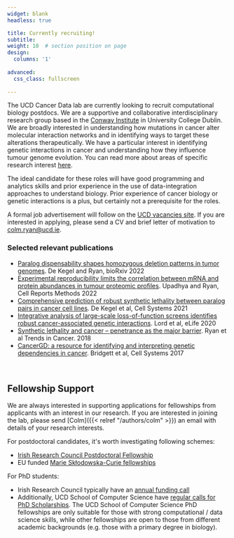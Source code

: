 ```yaml
---
widget: blank
headless: true

title: Currently recruiting!
subtitle:
weight: 10  # section position on page
design:
  columns: '1'
  
advanced:
  css_class: fullscreen
  
---
```


The UCD Cancer Data lab are currently looking to recruit computational biology postdocs. We are a supportive and collaborative interdisciplinary research group based in the [Conway Institute](https://www.ucd.ie/conway/) in University College Dublin. We are broadly interested in understanding how mutations in cancer alter molecular interaction networks and in identifying ways to target these alterations therapeutically. We have a particular interest in identifying genetic interactions in cancer and understanding how they influence tumour genome evolution. You can read more about areas of specific research interest [here](https://cancerdata.ucd.ie/research/). 

The ideal candidate for these roles will have good programming and analytics skills and prior experience in the use of data-integration approaches to understand biology. Prior experience of cancer biology or genetic interactions is a plus, but certainly not a prerequisite for the roles. 

A formal job advertisement will follow on the [UCD vacancies site](https://www.ucd.ie/workatucd/jobs/). If you are interested in applying, please send a CV and brief letter of motivation to colm.ryan@ucd.ie.

### Selected relevant publications
- [Paralog dispensability shapes homozygous deletion patterns in tumor genomes](https://cancerdata.ucd.ie/publication/de-2022-paralog/). De Kegel and Ryan, bioRxiv 2022
- [Experimental reproducibility limits the correlation between mRNA and protein abundances in tumour proteomic profiles](https://cancerdata.ucd.ie/publication/upadhya-2021-experimental/). Upadhya and Ryan, Cell Reports Methods 2022
- [Comprehensive prediction of robust synthetic lethality between paralog pairs in cancer cell lines](https://cancerdata.ucd.ie/publication/de-2021-comprehensive/). De Kegel et al, Cell Systems 2021
- [Integrative analysis of large-scale loss-of-function screens identifies robust cancer-associated genetic interactions](https://cancerdata.ucd.ie/publication/lord-2020-integrative/). Lord et al, eLife 2020
- [Synthetic lethality and cancer – penetrance as the major barrier](https://cancerdata.ucd.ie/publication/ryan-2018-synthetic/). Ryan et al Trends in Cancer. 2018
- [CancerGD: a resource for identifying and interpreting genetic dependencies in cancer](https://cancerdata.ucd.ie/publication/bridgett-2017-cancergd/). Bridgett et al, Cell Systems 2017

<br/>

## Fellowship Support

We are always interested in supporting applications for fellowships from applicants with an interest in our research. If you are interested in joining the lab, please send [Colm]({{< relref "/authors/colm" >}}) an email with details of your research interests.

For postdoctoral candidates, it's worth investigating following schemes:
- [Irish Research Council Postdoctoral Fellowship](https://research.ie/funding-category/postdoctoral/)
- EU funded [Marie Skłodowska-Curie fellowships](https://marie-sklodowska-curie-actions.ec.europa.eu/actions/postdoctoral-fellowships)

For PhD students:
- Irish Research Council typically have an [annual funding call](https://research.ie/funding-category/postgraduate/)
- Additionally, UCD School of Computer Science have [regular calls for PhD Scholarships](https://www.ucd.ie/cs/phdvacancies/ucdschoolofcomputersciencephdscholarships2022round2/). The UCD School of Computer Science PhD fellowships are only suitable for those with strong computational / data science skills, while other fellowships are open to those from different academic backgrounds (e.g. those with a primary degree in biology). 
 


